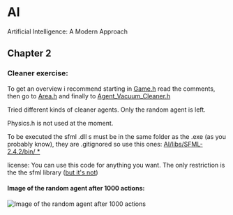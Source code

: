 # AI
Artificial Intelligence: A Modern Approach
## Chapter 2
### Cleaner exercise:
To get an overview i recommend
starting in [Game.h](https://github.com/Nice2Bee/AI/blob/Chapter_2/Chapter%202/9%20Cleaner/9%20Cleaner/Game.h) read the comments, 
then go to [Area.h](https://github.com/Nice2Bee/AI/blob/Chapter_2/Chapter%202/9%20Cleaner/9%20Cleaner/Area.h) and finally to
[Agent_Vacuum_Cleaner.h](https://github.com/Nice2Bee/AI/blob/Chapter_2/Chapter%202/9%20Cleaner/9%20Cleaner/Agent_Vacuum_Cleaner.h)

Tried different kinds of cleaner agents.
Only the random agent is left.

Physics.h is not used at the moment.

To be executed the sfml .dll s must be in the same 
folder as the .exe (as you probably know), they are 
.gitignored so use this ones:
[AI/libs/SFML-2.4.2/bin/ * ](https://github.com/Nice2Bee/AI/tree/master/libs/SFML-2.4.2/bin)

license:
You can use this code for anything you want. 
The only restriction is the the sfml library
([but it's not](https://github.com/Nice2Bee/AI/blob/master/libs/SFML-2.4.2/license.txt))


#### Image of the random agent after 1000 actions:
![Image of the random agent after 1000 actions](https://github.com/Nice2Bee/AI/blob/Chapter_2/Chapter%202/screenshot.PNG)
